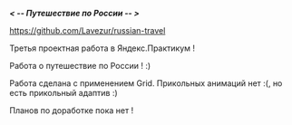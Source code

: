 **_< -- Путешествие по России -- >_**

https://github.com/Lavezur/russian-travel

Третья проектная работа в Яндекс.Практикум !

Работа о путешествие по России ! :)

Работа сделана с применением Grid. Прикольных анимаций нет :(, но есть прикольный адаптив  :)

Планов по доработке пока нет !